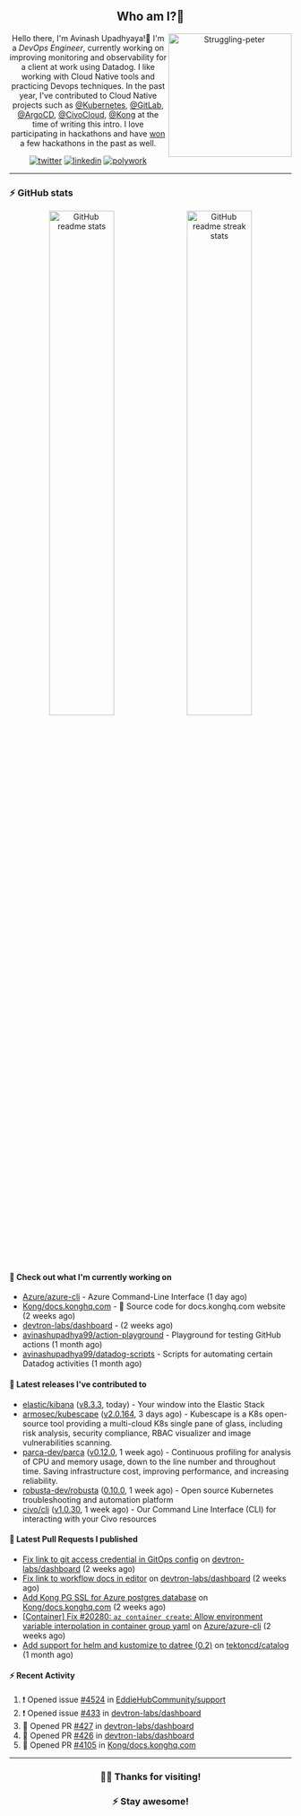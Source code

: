 <div align='center'>
  
## Who am I?🤔

<img align="right" width="220" src="https://media.giphy.com/media/YFkpsHWCsNUUo/giphy.gif" alt="Struggling-peter" />

Hello there, I'm Avinash Upadhyaya!👋 I'm a _DevOps Engineer_, currently working on improving monitoring and observability for a client at work using Datadog. I like working with Cloud Native tools and practicing Devops techniques. In the past year, I've contributed to Cloud Native projects such as [@Kubernetes](https://github.com/pulls?q=is%3Apr+author%3Aavinashupadhya99+archived%3Afalse+user%3Akubernetes), [@GitLab](https://gitlab.com/groups/gitlab-org/-/merge_requests?scope=all&state=all&author_username=avinashupadhya99), [@ArgoCD](https://github.com/pulls?q=is%3Apr+author%3Aavinashupadhya99+archived%3Afalse+user%3Aargoproj), [@CivoCloud](https://github.com/pulls?q=is%3Apr+author%3Aavinashupadhya99+archived%3Afalse+user%3Acivo), [@Kong](https://github.com/pulls?q=is%3Apr+author%3Aavinashupadhya99+archived%3Afalse+user%3AKong) at the time of writing this intro. I love participating in hackathons and have [won](https://devpost.com/avinashupadhya99) a few hackathons in the past as well.


[![twitter](https://img.shields.io/badge/-@avinash__ukr-%231DA1F2?style=for-the-badge&logo=twitter&logoColor=ffffff)](https://twitter.com/avinash_ukr)
[![linkedin](https://img.shields.io/badge/-Avinash%20Upadhyaya-%230A67C3?style=for-the-badge&logo=linkedin&logoColor=ffffff)](https://www.linkedin.com/in/avinash-upadhyaya/)
[![polywork](https://img.shields.io/badge/-@avinashupadhya99-%23338BFF?style=for-the-badge&logo=polywork&logoColor=ffffff)](https://www.polywork.com/avinashupadhya99)

---

</div>

### ⚡ GitHub stats

<p align="center">
  <img width="48%" src="https://github-readme-stats.vercel.app/api?username=avinashupadhya99&show_icons=true&theme=tokyonight" alt="GitHub readme stats" />
  <img width="48%" src="https://github-readme-streak-stats.herokuapp.com?user=avinashupadhya99&theme=dark&hide_border=true&date_format=M%20j%5B%2C%20Y%5D" alt="GitHub readme streak stats" />
</p>

#### 👷 Check out what I'm currently working on

- [Azure/azure-cli](https://github.com/Azure/azure-cli) - Azure Command-Line Interface (1 day ago)
- [Kong/docs.konghq.com](https://github.com/Kong/docs.konghq.com) - 🦍 Source code for docs.konghq.com website (2 weeks ago)
- [devtron-labs/dashboard](https://github.com/devtron-labs/dashboard) -  (2 weeks ago)
- [avinashupadhya99/action-playground](https://github.com/avinashupadhya99/action-playground) - Playground for testing GitHub actions (1 month ago)
- [avinashupadhya99/datadog-scripts](https://github.com/avinashupadhya99/datadog-scripts) - Scripts for automating certain Datadog activities (1 month ago)

#### 🔭 Latest releases I've contributed to

- [elastic/kibana](https://github.com/elastic/kibana) ([v8.3.3](https://github.com/elastic/kibana/releases/tag/v8.3.3), today) - Your window into the Elastic Stack
- [armosec/kubescape](https://github.com/armosec/kubescape) ([v2.0.164](https://github.com/armosec/kubescape/releases/tag/v2.0.164), 3 days ago) - Kubescape is a K8s open-source tool providing a multi-cloud K8s single pane of glass, including risk analysis, security compliance, RBAC visualizer and image vulnerabilities scanning. 
- [parca-dev/parca](https://github.com/parca-dev/parca) ([v0.12.0](https://github.com/parca-dev/parca/releases/tag/v0.12.0), 1 week ago) - Continuous profiling for analysis of CPU and memory usage, down to the line number and throughout time. Saving infrastructure cost, improving performance, and increasing reliability.
- [robusta-dev/robusta](https://github.com/robusta-dev/robusta) ([0.10.0](https://github.com/robusta-dev/robusta/releases/tag/0.10.0), 1 week ago) - Open source Kubernetes troubleshooting and automation platform
- [civo/cli](https://github.com/civo/cli) ([v1.0.30](https://github.com/civo/cli/releases/tag/v1.0.30), 1 week ago) - Our Command Line Interface (CLI) for interacting with your Civo resources

#### 🔨 Latest Pull Requests I published

- [Fix link to git access credential in GitOps config](https://github.com/devtron-labs/dashboard/pull/427) on [devtron-labs/dashboard](https://github.com/devtron-labs/dashboard) (2 weeks ago)
- [Fix link to workflow docs in editor](https://github.com/devtron-labs/dashboard/pull/426) on [devtron-labs/dashboard](https://github.com/devtron-labs/dashboard) (2 weeks ago)
- [Add Kong PG SSL for Azure postgres database](https://github.com/Kong/docs.konghq.com/pull/4105) on [Kong/docs.konghq.com](https://github.com/Kong/docs.konghq.com) (2 weeks ago)
- [[Container] Fix #20280: `az container create`: Allow environment variable interpolation in container group yaml](https://github.com/Azure/azure-cli/pull/23148) on [Azure/azure-cli](https://github.com/Azure/azure-cli) (2 weeks ago)
- [Add support for helm and kustomize to datree (0.2)](https://github.com/tektoncd/catalog/pull/1005) on [tektoncd/catalog](https://github.com/tektoncd/catalog) (1 month ago)

#### ⚡ Recent Activity

<!--START_SECTION:activity-->
1. ❗️ Opened issue [#4524](https://github.com/EddieHubCommunity/support/issues/4524) in [EddieHubCommunity/support](https://github.com/EddieHubCommunity/support)
2. ❗️ Opened issue [#433](https://github.com/devtron-labs/dashboard/issues/433) in [devtron-labs/dashboard](https://github.com/devtron-labs/dashboard)
3. 💪 Opened PR [#427](https://github.com/devtron-labs/dashboard/pull/427) in [devtron-labs/dashboard](https://github.com/devtron-labs/dashboard)
4. 💪 Opened PR [#426](https://github.com/devtron-labs/dashboard/pull/426) in [devtron-labs/dashboard](https://github.com/devtron-labs/dashboard)
5. 💪 Opened PR [#4105](https://github.com/Kong/docs.konghq.com/pull/4105) in [Kong/docs.konghq.com](https://github.com/Kong/docs.konghq.com)
<!--END_SECTION:activity-->



---

<div align='center'>
  
### 🙇‍♂️ Thanks for visiting!
### ⚡ Stay awesome!
  
</div>


